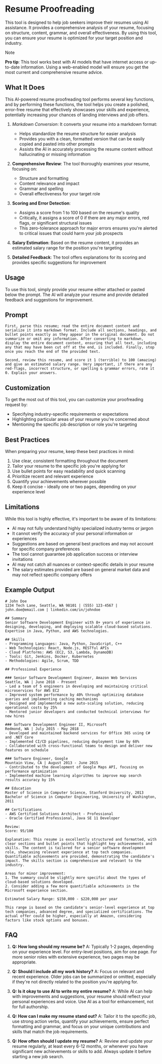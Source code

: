 # Resume Proofreading

This tool is designed to help job seekers improve their resumes using AI assistance. It provides a comprehensive analysis of your resume, focusing on structure, content, grammar, and overall effectiveness. By using this tool, you can ensure your resume is optimized for your target position and industry.

> [!NOTE]
> **Pro tip**: This tool works best with AI models that have internet access or up-to-date information. Using a web-enabled model will ensure you get the most current and comprehensive resume advice.

## What It Does

This AI-powered resume proofreading tool performs several key functions, and by performing these functions, the tool helps you create a polished, error-free resume that effectively showcases your skills and experience, potentially increasing your chances of landing interviews and job offers.

1. *Markdown Conversion*: It converts your resume into a markdown format:
   - Helps standardize the resume structure for easier analysis
   - Provides you with a clean, formatted version that can be easily copied and pasted into other prompts
   - Assists the AI in accurately processing the resume content without hallucinating or missing information

2. **Comprehensive Review**: The tool thoroughly examines your resume, focusing on:
   - Structure and formatting
   - Content relevance and impact
   - Grammar and spelling
   - Overall effectiveness for your target role

3. **Scoring and Error Detection**:
   - Assigns a score from 1 to 100 based on the resume's quality
   - Critically, it assigns a score of 0 if there are any major errors, red flags, or significant structural issues
   - This zero-tolerance approach for major errors ensures you're alerted to critical issues that could harm your job prospects

4. **Salary Estimation**: Based on the resume content, it provides an estimated salary range for the position you're targeting

5. **Detailed Feedback**: The tool offers explanations for its scoring and provides specific suggestions for improvement


## Usage

To use this tool, simply provide your resume either attached or pasted below the prompt. The AI will analyze your resume and provide detailed feedback and suggestions for improvement.

## Prompt
```
First, parse this resume; read the entire document content and serialize it into markdown format. Include all sections, headings, and bullet points exactly as they appear in the original document. Do not summarize or omit any information. After converting to markdown, display the entire document content, ensuring that all text, including any that may have been cut off at the end, is included. Finally, stop once you reach the end of the provided text.

Second, review this resume, and score it 1 (terrible) to 100 (amazing) and give an estimated salary range. Very important, if there are any red-flags, incorrect structure, or spelling & grammar errors, rate it 0. Explain your answers.
```

## Customization
To get the most out of this tool, you can customize your proofreading request by:
- Specifying industry-specific requirements or expectations
- Highlighting particular areas of your resume you're concerned about
- Mentioning the specific job description or role you're targeting

## Best Practices
When preparing your resume, keep these best practices in mind:
1. Use clear, consistent formatting throughout the document
2. Tailor your resume to the specific job you're applying for
3. Use bullet points for easy readability and quick scanning
4. Prioritize recent and relevant experience
5. Quantify your achievements wherever possible
6. Keep it concise - ideally one or two pages, depending on your experience level

## Limitations
While this tool is highly effective, it's important to be aware of its limitations:
- AI may not fully understand highly specialized industry terms or jargon
- It cannot verify the accuracy of your personal information or experiences
- Suggestions are based on general best practices and may not account for specific company preferences
- The tool cannot guarantee job application success or interview invitations
- AI may not catch all nuances or context-specific details in your resume
- The salary estimates provided are based on general market data and may not reflect specific company offers

## Example Output

```
# John Doe
1234 Tech Lane, Seattle, WA 98101 | (555) 123-4567 | john.doe@email.com | linkedin.com/in/johndoe

## Summary
Senior Software Development Engineer with 8+ years of experience in designing, developing, and deploying scalable cloud-based solutions. Expertise in Java, Python, and AWS technologies.

## Skills
- Programming Languages: Java, Python, JavaScript, C++
- Web Technologies: React, Node.js, RESTful APIs
- Cloud Platforms: AWS (EC2, S3, Lambda, DynamoDB)
- Tools: Git, Jenkins, Docker, Kubernetes
- Methodologies: Agile, Scrum, TDD

## Professional Experience

### Senior Software Development Engineer, Amazon Web Services
Seattle, WA | June 2018 - Present
- Led a team of 5 engineers in developing and maintaining critical microservices for AWS EC2
- Improved system performance by 40% through optimizing database queries and implementing caching mechanisms
- Designed and implemented a new auto-scaling solution, reducing operational costs by 25%
- Mentored junior developers and conducted technical interviews for new hires

### Software Development Engineer II, Microsoft
Redmond, WA | July 2015 - May 2018
- Developed and maintained backend services for Office 365 using C# and .NET Core
- Implemented CI/CD pipelines, reducing deployment time by 60%
- Collaborated with cross-functional teams to design and deliver new features on schedule

### Software Engineer, Google
Mountain View, CA | August 2013 - June 2015
- Contributed to the development of Google Maps API, focusing on performance optimization
- Implemented machine learning algorithms to improve map search results accuracy by 15%

## Education
Master of Science in Computer Science, Stanford University, 2013
Bachelor of Science in Computer Engineering, University of Washington, 2011

## Certifications
- AWS Certified Solutions Architect - Professional
- Oracle Certified Professional, Java SE 11 Developer

Review:
Score: 95/100

Explanation: This resume is excellently structured and formatted, with clear sections and bullet points that highlight key achievements and skills. The content is tailored for a senior software development role, showcasing relevant experience at top tech companies. Quantifiable achievements are provided, demonstrating the candidate's impact. The skills section is comprehensive and relevant to the industry.

Areas for minor improvement:
1. The summary could be slightly more specific about the types of cloud-based solutions developed.
2. Consider adding a few more quantifiable achievements in the Microsoft experience section.

Estimated Salary Range: $150,000 - $220,000 per year

This range is based on the candidate's senior-level experience at top tech companies, advanced degree, and specialized certifications. The actual offer could be higher, especially at Amazon, considering factors like stock options and bonuses.
```

## FAQ
1. **Q: How long should my resume be?**
   A: Typically 1-2 pages, depending on your experience level. For entry-level positions, aim for one page. For more senior roles with extensive experience, two pages may be appropriate.

2. **Q: Should I include all my work history?**
   A: Focus on relevant and recent experience. Older jobs can be summarized or omitted, especially if they're not directly related to the position you're applying for.

3. **Q: Is it okay to use AI to write my entire resume?**
   A: While AI can help with improvements and suggestions, your resume should reflect your personal experiences and voice. Use AI as a tool for enhancement, not for full authorship.

4. **Q: How can I make my resume stand out?**
   A: Tailor it to the specific job, use strong action verbs, quantify your achievements, ensure perfect formatting and grammar, and focus on your unique contributions and skills that match the job requirements.

5. **Q: How often should I update my resume?**
   A: Review and update your resume regularly, at least every 6-12 months, or whenever you have significant new achievements or skills to add. Always update it before starting a new job search.
